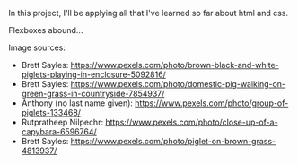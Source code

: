 In this project, I'll be applying all that I've learned so far about html and css.

Flexboxes abound...

Image sources:
- Brett Sayles: https://www.pexels.com/photo/brown-black-and-white-piglets-playing-in-enclosure-5092816/
- Brett Sayles: https://www.pexels.com/photo/domestic-pig-walking-on-green-grass-in-countryside-7854937/
- Anthony (no last name given): https://www.pexels.com/photo/group-of-piglets-133468/
- Rutpratheep Nilpechr: https://www.pexels.com/photo/close-up-of-a-capybara-6596764/
- Brett Sayles: https://www.pexels.com/photo/piglet-on-brown-grass-4813937/
